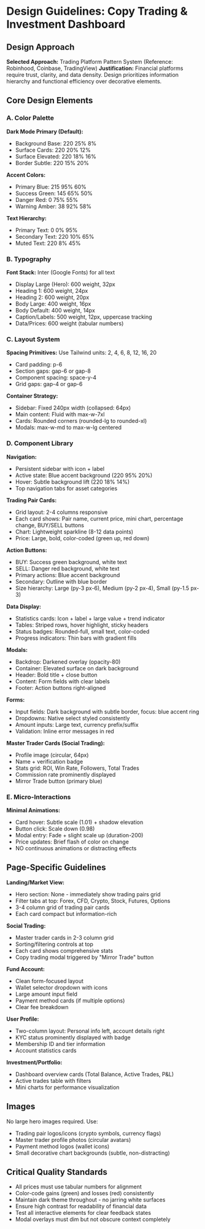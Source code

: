 # Design Guidelines: Copy Trading & Investment Dashboard

## Design Approach
**Selected Approach:** Trading Platform Pattern System (Reference: Robinhood, Coinbase, TradingView)
**Justification:** Financial platforms require trust, clarity, and data density. Design prioritizes information hierarchy and functional efficiency over decorative elements.

## Core Design Elements

### A. Color Palette

**Dark Mode Primary (Default):**
- Background Base: 220 25% 8%
- Surface Cards: 220 20% 12%
- Surface Elevated: 220 18% 16%
- Border Subtle: 220 15% 20%

**Accent Colors:**
- Primary Blue: 215 95% 60%
- Success Green: 145 65% 50%
- Danger Red: 0 75% 55%
- Warning Amber: 38 92% 58%

**Text Hierarchy:**
- Primary Text: 0 0% 95%
- Secondary Text: 220 10% 65%
- Muted Text: 220 8% 45%

### B. Typography
**Font Stack:** Inter (Google Fonts) for all text
- Display Large (Hero): 600 weight, 32px
- Heading 1: 600 weight, 24px
- Heading 2: 600 weight, 20px
- Body Large: 400 weight, 16px
- Body Default: 400 weight, 14px
- Caption/Labels: 500 weight, 12px, uppercase tracking
- Data/Prices: 600 weight (tabular numbers)

### C. Layout System
**Spacing Primitives:** Use Tailwind units: 2, 4, 6, 8, 12, 16, 20
- Card padding: p-6
- Section gaps: gap-6 or gap-8
- Component spacing: space-y-4
- Grid gaps: gap-4 or gap-6

**Container Strategy:**
- Sidebar: Fixed 240px width (collapsed: 64px)
- Main content: Fluid with max-w-7xl
- Cards: Rounded corners (rounded-lg to rounded-xl)
- Modals: max-w-md to max-w-lg centered

### D. Component Library

**Navigation:**
- Persistent sidebar with icon + label
- Active state: Blue accent background (220 95% 20%)
- Hover: Subtle background lift (220 18% 14%)
- Top navigation tabs for asset categories

**Trading Pair Cards:**
- Grid layout: 2-4 columns responsive
- Each card shows: Pair name, current price, mini chart, percentage change, BUY/SELL buttons
- Chart: Lightweight sparkline (8-12 data points)
- Price: Large, bold, color-coded (green up, red down)

**Action Buttons:**
- BUY: Success green background, white text
- SELL: Danger red background, white text
- Primary actions: Blue accent background
- Secondary: Outline with blue border
- Size hierarchy: Large (py-3 px-6), Medium (py-2 px-4), Small (py-1.5 px-3)

**Data Display:**
- Statistics cards: Icon + label + large value + trend indicator
- Tables: Striped rows, hover highlight, sticky headers
- Status badges: Rounded-full, small text, color-coded
- Progress indicators: Thin bars with gradient fills

**Modals:**
- Backdrop: Darkened overlay (opacity-80)
- Container: Elevated surface on dark background
- Header: Bold title + close button
- Content: Form fields with clear labels
- Footer: Action buttons right-aligned

**Forms:**
- Input fields: Dark background with subtle border, focus: blue accent ring
- Dropdowns: Native select styled consistently
- Amount inputs: Large text, currency prefix/suffix
- Validation: Inline error messages in red

**Master Trader Cards (Social Trading):**
- Profile image (circular, 64px)
- Name + verification badge
- Stats grid: ROI, Win Rate, Followers, Total Trades
- Commission rate prominently displayed
- Mirror Trade button (primary blue)

### E. Micro-Interactions
**Minimal Animations:**
- Card hover: Subtle scale (1.01) + shadow elevation
- Button click: Scale down (0.98)
- Modal entry: Fade + slight scale up (duration-200)
- Price updates: Brief flash of color on change
- NO continuous animations or distracting effects

## Page-Specific Guidelines

**Landing/Market View:**
- Hero section: None - immediately show trading pairs grid
- Filter tabs at top: Forex, CFD, Crypto, Stock, Futures, Options
- 3-4 column grid of trading pair cards
- Each card compact but information-rich

**Social Trading:**
- Master trader cards in 2-3 column grid
- Sorting/filtering controls at top
- Each card shows comprehensive stats
- Copy trading modal triggered by "Mirror Trade" button

**Fund Account:**
- Clean form-focused layout
- Wallet selector dropdown with icons
- Large amount input field
- Payment method cards (if multiple options)
- Clear fee breakdown

**User Profile:**
- Two-column layout: Personal info left, account details right
- KYC status prominently displayed with badge
- Membership ID and tier information
- Account statistics cards

**Investment/Portfolio:**
- Dashboard overview cards (Total Balance, Active Trades, P&L)
- Active trades table with filters
- Mini charts for performance visualization

## Images
No large hero images required. Use:
- Trading pair logos/icons (crypto symbols, currency flags)
- Master trader profile photos (circular avatars)
- Payment method logos (wallet icons)
- Small decorative chart backgrounds (subtle, non-distracting)

## Critical Quality Standards
- All prices must use tabular numbers for alignment
- Color-code gains (green) and losses (red) consistently
- Maintain dark theme throughout - no jarring white surfaces
- Ensure high contrast for readability of financial data
- Test all interactive elements for clear feedback states
- Modal overlays must dim but not obscure context completely
